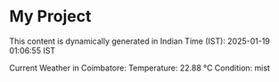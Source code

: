 # My Project

This content is dynamically generated in Indian Time (IST): 2025-01-19 01:06:55 IST


Current Weather in Coimbatore:
Temperature: 22.88 °C
Condition: mist
